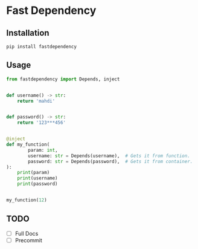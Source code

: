 # Fast Dependency

## Installation

`pip install fastdependency`

## Usage

```python
from fastdependency import Depends, inject


def username() -> str:
    return 'mahdi'


def password() -> str:
    return '123***456'


@inject
def my_function(
        param: int,
        username: str = Depends(username),  # Gets it from function.
        password: str = Depends(password),  # Gets it from container.
):
    print(param)
    print(username)
    print(password)


my_function(12)
```

## TODO
- [ ] Full Docs
- [ ] Precommit